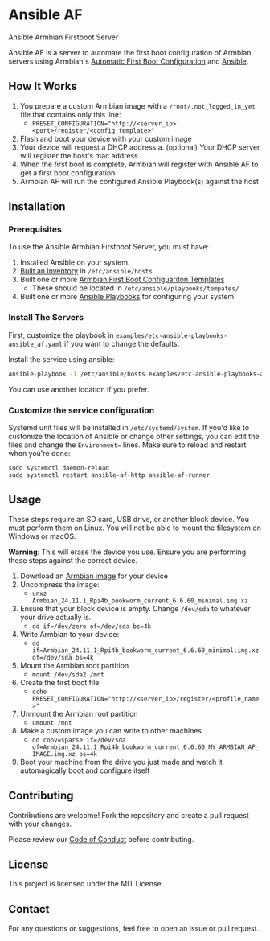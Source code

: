 # Ansible AF

Ansible Armbian Firstboot Server 

Ansible AF is a server to automate the first boot configuration of Armbian servers using Armbian's [Automatic First Boot Configuration](https://docs.armbian.com/User-Guide_Autoconfig/) and [Ansible](https://docs.ansible.com/).

## How It Works

1. You prepare a custom Armbian image with a `/root/.not_logged_in_yet` file that contains only this line:
    * `PRESET_CONFIGURATION="http://<server_ip>:<port>/register/<config_template>"`
2. Flash and boot your device with your custom image
3. Your device will request a DHCP address
    a. (optional) Your DHCP server will register the host's mac address
4. When the first boot is complete, Armbian will register with Ansible AF to get a first boot configuration
5. Armbian AF will run the configured Ansible Playbook(s) against the host

## Installation

### Prerequisites

To use the Ansible Armbian Firstboot Server, you must have:

1. Installed Ansible on your system.
2. [Built an inventory](https://docs.ansible.com/ansible/latest/inventory_guide/intro_inventory.html) in `/etc/ansible/hosts`
3. Built one or more [Armbian First Boot Configuariton Templates](https://docs.armbian.com/User-Guide_Autoconfig/)
   * These should be located in `/etc/ansible/playbooks/tempates/`
4. Built one or more [Ansible Playbooks](https://docs.ansible.com/ansible/latest/playbook_guide/playbooks_intro.html) for configuring your system

### Install The Servers

First, customize the playbook in `examples/etc-ansible-playbooks-ansible_af.yaml` if you want to change the defaults.

Install the service using ansible:

```bash
ansible-playbook -i /etc/ansible/hosts examples/etc-ansible-playbooks-ansible_af.yaml
```

You can use another location if you prefer.

### Customize the service configuration

Systemd unit files will be installed in `/etc/systemd/system`. If you'd like to customize the location of Ansible or change other settings, you can edit the files and change the `Environment=` lines. Make sure to reload and restart when you're done:

```
sudo systemctl daemon-reload
sudo systemctl restart ansible-af-http ansible-af-runner
```

## Usage

These steps require an SD card, USB drive, or another block device. You must perform them on Linux. You will not be able to mount the filesystem on Windows or macOS.

**Warning**: This will erase the device you use. Ensure you are performing these steps against the correct device.

1. Download an [Armbian image](https://www.armbian.com/download/) for your device
2. Uncompress the image:
    * `unxz Armbian_24.11.1_Rpi4b_bookworm_current_6.6.60_minimal.img.xz`
3. Ensure that your block device is empty. Change `/dev/sda` to whatever your drive actually is.
    * `dd if=/dev/zero of=/dev/sda bs=4k`
3. Write Armbian to your device:
    * `dd if=Armbian_24.11.1_Rpi4b_bookworm_current_6.6.60_minimal.img.xz of=/dev/sda bs=4k`
4. Mount the Armbian root partition
    * `mount /dev/sda2 /mnt`
5. Create the first boot file:
    * `echo PRESET_CONFIGURATION="http://<server_ip>/register/<profile_name>"`
6. Unmount the Armbian root partition
    * `umount /mnt`
7. Make a custom image you can write to other machines
    * `dd conv=sparse if=/dev/sda of=Armbian_24.11.1_Rpi4b_bookworm_current_6.6.60_MY_ARMBIAN_AF_IMAGE.img.xz bs=4k`
8. Boot your machine from the drive you just made and watch it automagically boot and configure itself

## Contributing

Contributions are welcome! Fork the repository and create a pull request with your changes.

Please review our [Code of Conduct](code_of_conduct.md) before contributing.

## License

This project is licensed under the MIT License.

## Contact

For any questions or suggestions, feel free to open an issue or pull request.
